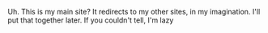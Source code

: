 Uh. This is my main site? It redirects to my other sites, in my imagination. I'll put that together later. If you couldn't tell, I'm lazy
